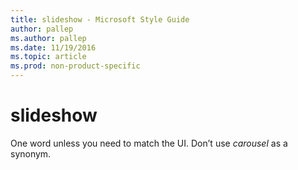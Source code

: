 ```yaml
---
title: slideshow - Microsoft Style Guide
author: pallep
ms.author: pallep
ms.date: 11/19/2016
ms.topic: article
ms.prod: non-product-specific
---
```


# slideshow

One word unless you need to match the UI. Don’t use *carousel* as a synonym.
